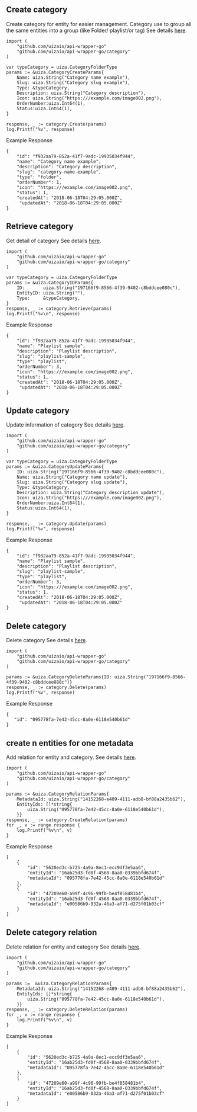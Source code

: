 ## Create category
Create category for entity for easier management. Category use to group all the same entities into a group (like Folder/ playlist/or tag)
See details [here](https://docs.uiza.io/#create-category).

```golang
import (
	"github.com/uizaio/api-wrapper-go"
	"github.com/uizaio/api-wrapper-go/category"
)

var typeCategory = uiza.CategoryFolderType
params := &uiza.CategoryCreateParams{
    Name: uiza.String("Category name example"),
    Slug: uiza.String("Category slug example"),
    Type: &typeCategory,
    Description: uiza.String("Category description"),
    Icon: uiza.String("https:///example.com/image002.png"),
    OrderNumber:uiza.Int64(1),
    Status:uiza.Int64(1),
}

response, _ := category.Create(params)
log.Printf("%v", response)
```

Example Response
```golang
{
    "id": "f932aa79-852a-41f7-9adc-19935034f944",
    "name": "Category name example",
    "description": "Category description",
    "slug": "category-name-example",
    "type": "folder",
    "orderNumber": 1,
    "icon": "https:///example.com/image002.png",
    "status": 1,
    "createdAt": "2018-06-18T04:29:05.000Z",
     "updatedAt": "2018-06-18T04:29:05.000Z"
}
```
## Retrieve category
Get detail of category
See details [here](https://docs.uiza.io/#retrieve-category).

```golang
import (
	"github.com/uizaio/api-wrapper-go"
	"github.com/uizaio/api-wrapper-go/category"
)

var typeCategory = uiza.CategoryFolderType
params := &uiza.CategoryIDParams{
    ID:       uiza.String("197166f9-8566-4f39-9402-c8bddcee080c"),
    EntityID: uiza.String(""),
    Type:     &typeCategory,
}
response, _ := category.Retrieve(params)
log.Printf("%v\n", response)

```

Example Response

```golang
{
    "id": "f932aa79-852a-41f7-9adc-19935034f944",
    "name": "Playlist sample",
    "description": "Playlist description",
    "slug": "playlist-sample",
    "type": "playlist",
    "orderNumber": 3,
    "icon": "https:///example.com/image002.png",
    "status": 1,
    "createdAt": "2018-06-18T04:29:05.000Z",
     "updatedAt": "2018-06-18T04:29:05.000Z"
}
```
## Update category
Update information of category
See details [here](https://docs.uiza.io/#update-category).

```golang
import (
	"github.com/uizaio/api-wrapper-go"
	"github.com/uizaio/api-wrapper-go/category"
)
	
var typeCategory = uiza.CategoryFolderType
params := &uiza.CategoryUpdateParams{
    ID: uiza.String("197166f9-8566-4f39-9402-c8bddcee080c"),
    Name: uiza.String("Category name update"),
    Slug: uiza.String("Category slug update"),
    Type: &typeCategory,
    Description: uiza.String("Category description update"),
    Icon: uiza.String("https:///example.com/image002.png"),
    OrderNumber:uiza.Int64(1),
    Status:uiza.Int64(1),
}

response, _ := category.Update(params)
log.Printf("%v", response)
```

Example Response

```golang
{
    "id": "f932aa79-852a-41f7-9adc-19935034f944",
    "name": "Playlist sample",
    "description": "Playlist description",
    "slug": "playlist-sample",
    "type": "playlist",
    "orderNumber": 3,
    "icon": "https:///example.com/image002.png",
    "status": 1,
    "createdAt": "2018-06-18T04:29:05.000Z",
     "updatedAt": "2018-06-18T04:29:05.000Z"
}
```
## Delete category
Delete category
See details [here](https://docs.uiza.io/#delete-category).
```golang
import (
	"github.com/uizaio/api-wrapper-go"
	"github.com/uizaio/api-wrapper-go/category"
)

params := &uiza.CategoryDeleteParams{ID: uiza.String("197166f9-8566-4f39-9402-c8bddcee080c")}
response, _ := category.Delete(params)
log.Printf("%v", response)
```

Example Response

```golang
{
   "id": "095778fa-7e42-45cc-8a0e-6118e540b61d"
}
```
## create n entities for one metadata
Add relation for entity and category.
See details [here](https://docs.uiza.io/#create-category-relation).
```golang
import (
	"github.com/uizaio/api-wrapper-go"
	"github.com/uizaio/api-wrapper-go/category"
)
	
params := &uiza.CategoryRelationParams{
    MetadataId: uiza.String("14152268-e409-4111-adb8-bf88a2435b62"),
    EntityIds: []*string{
        uiza.String("095778fa-7e42-45cc-8a0e-6118e540b61d"),
    }}
response, _ := category.CreateRelation(params)
for _, v := range response {
    log.Printf("%v\n", v)
}
```

Example Response

```golang
[
    {
        "id": "5620ed3c-b725-4a9a-8ec1-ecc9df3e5aa6",
        "entityId": "16ab25d3-fd0f-4568-8aa0-0339bbfd674f",
        "metadataId": "095778fa-7e42-45cc-8a0e-6118e540b61d"
    },
    {
        "id": "47209e60-a99f-4c96-99fb-be4f858481b4",
        "entityId": "16ab25d3-fd0f-4568-8aa0-0339bbfd674f",
        "metadataId": "e00586b9-032a-46a3-af71-d275f01b03cf"
    }
]
```
## Delete category relation
Delete relation for entity and category
See details [here](https://docs.uiza.io/#delete-category-relation).
```golang
import (
	"github.com/uizaio/api-wrapper-go"
	"github.com/uizaio/api-wrapper-go/category"
)

params :=  &uiza.CategoryRelationParams{
    MetadataId: uiza.String("14152268-e409-4111-adb8-bf88a2435b62"),
    EntityIds: []*string{
        uiza.String("095778fa-7e42-45cc-8a0e-6118e540b61d"),
    }}
response, _ := category.DeleteRelation(params)
for _, v := range response {
    log.Printf("%v\n", v)
}
```

Example Response

```golang
[
    {
        "id": "5620ed3c-b725-4a9a-8ec1-ecc9df3e5aa6",
        "entityId": "16ab25d3-fd0f-4568-8aa0-0339bbfd674f",
        "metadataId": "095778fa-7e42-45cc-8a0e-6118e540b61d"
    },
    {
        "id": "47209e60-a99f-4c96-99fb-be4f858481b4",
        "entityId": "16ab25d3-fd0f-4568-8aa0-0339bbfd674f",
        "metadataId": "e00586b9-032a-46a3-af71-d275f01b03cf"
    }
]
```